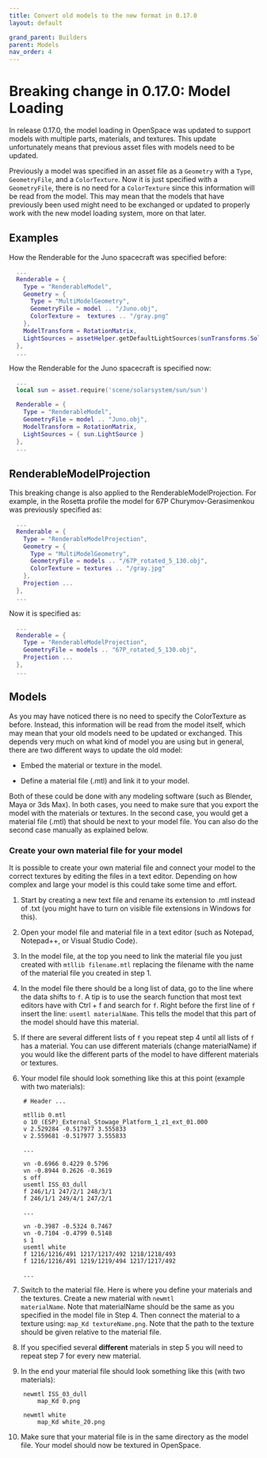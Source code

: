 ```yaml
---
title: Convert old models to the new format in 0.17.0
layout: default

grand_parent: Builders
parent: Models
nav_order: 4
---
```


# Breaking change in 0.17.0: Model Loading
In release 0.17.0, the model loading in OpenSpace was updated to support models with multiple parts, materials, and textures. This update unfortunately means that previous asset files with models need to be updated.

Previously a model was specified in an asset file as a <code>Geometry</code> with a <code>Type</code>, <code>GeometryFile</code>, and a <code>ColorTexture</code>. Now it is just specified with a <code>GeometryFile</code>, there is no need for a <code>ColorTexture</code> since this information will be read from the model. This may mean that the models that have previously been used might need to be exchanged or updated to properly work with the new model loading system, more on that later.

## Examples
How the Renderable for the Juno spacecraft was specified before:
```lua
  ...
  Renderable = {
    Type = "RenderableModel",
    Geometry = {
      Type = "MultiModelGeometry",
      GeometryFile = model .. "/Juno.obj",
      ColorTexture =  textures .. "/gray.png"
    },
    ModelTransform = RotationMatrix,
    LightSources = assetHelper.getDefaultLightSources(sunTransforms.SolarSystemBarycenter.Identifier)
  },
  ...
```

How the Renderable for the Juno spacecraft is specified now:
```lua
  ...
  local sun = asset.require('scene/solarsystem/sun/sun')

  Renderable = {
    Type = "RenderableModel",
    GeometryFile = model .. "Juno.obj",
    ModelTransform = RotationMatrix,
    LightSources = { sun.LightSource }
  },
  ...
```

## RenderableModelProjection
This breaking change is also applied to the RenderableModelProjection. For example, in the Rosetta profile the model for 67P Churymov-Gerasimenkou was previously specified as:
```lua
  ...
  Renderable = {
    Type = "RenderableModelProjection",
    Geometry = {
      Type = "MultiModelGeometry",
      GeometryFile = models .. "/67P_rotated_5_130.obj",
      ColorTexture = textures .. "/gray.jpg"
    },
    Projection ...
  },
  ...
```

Now it is specified as:
```lua
  ...
  Renderable = {
    Type = "RenderableModelProjection",
    GeometryFile = models .. "67P_rotated_5_130.obj",
    Projection ...
  },
  ...
```

## Models
As you may have noticed there is no need to specify the ColorTexture as before. Instead, this information will be read from the model itself, which may mean that your old models need to be updated or exchanged. This depends very much on what kind of model you are using but in general, there are two different ways to update the old model:

* Embed the material or texture in the model.

* Define a material file (.mtl) and link it to your model.

Both of these could be done with any modeling software (such as Blender, Maya or 3ds Max). In both cases, you need to make sure that you export the model with the materials or textures. In the second case, you would get a material file (.mtl) that should be next to your model file. You can also do the second case manually as explained below.

### Create your own material file for your model
It is possible to create your own material file and connect your model to the correct textures by editing the files in a text editor. Depending on how complex and large your model is this could take some time and effort.

1. Start by creating a new text file and rename its extension to .mtl instead of .txt (you might have to turn on visible file extensions in Windows for this).

2. Open your model file and material file in a text editor (such as Notepad, Notepad++, or Visual Studio Code).

3. In the model file, at the top you need to link the material file you just created with <code>mtllib filename.mtl</code> replacing the filename with the name of the material file you created in step 1.

4. In the model file there should be a long list of data, go to the line where the data shifts to <code>f</code>. A tip is to use the search function that most text editors have with Ctrl + f and search for <code>f</code>. Right before the first line of <code>f</code> insert the line: <code>usemtl materialName</code>. This tells the model that this part of the model should have this material.

5. If there are several different lists of <code>f</code> you repeat step 4 until all lists of <code>f</code> has a material. You can use different materials (change materialName) if you would like the different parts of the model to have different materials or textures. 

6. Your model file should look something like this at this point (example with two materials):
```
    # Header ...

    mtllib 0.mtl
    o 10_(ESP)_External_Stowage_Platform_1_z1_ext_01.000
    v 2.529284 -0.517977 3.555833
    v 2.559681 -0.517977 3.555833

    ...

    vn -0.6966 0.4229 0.5796
    vn -0.8944 0.2626 -0.3619
    s off
    usemtl ISS_03_dull
    f 246/1/1 247/2/1 248/3/1
    f 246/1/1 249/4/1 247/2/1

    ...

    vn -0.3987 -0.5324 0.7467
    vn -0.7104 -0.4799 0.5148
    s 1
    usemtl white
    f 1216/1216/491 1217/1217/492 1218/1218/493
    f 1216/1216/491 1219/1219/494 1217/1217/492

    ...
```

7. Switch to the material file. Here is where you define your materials and the textures. Create a new material with <code>newmtl materialName</code>. Note that materialName should be the same as you specified in the model file in Step 4. Then connect the material to a texture using: <code>map_Kd textureName.png</code>. Note that the path to the texture should be given relative to the material file.

8. If you specified several **different** materials in step 5 you will need to repeat step 7 for every new material. 

9. In the end your material file should look something like this (with two materials):
```
    newmtl ISS_03_dull
        map_Kd 0.png

    newmtl white
        map_Kd white_20.png
```

10. Make sure that your material file is in the same directory as the model file. Your model should now be textured in OpenSpace.


